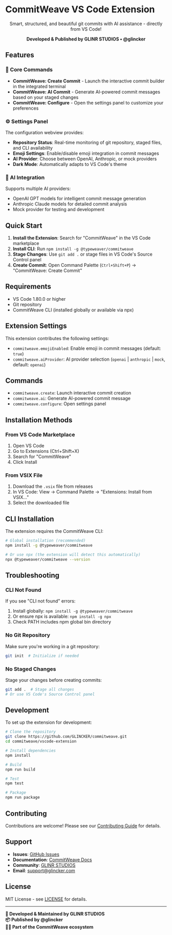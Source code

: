 <!-- Extension branding will be added here by setup:branding script -->

# CommitWeave VS Code Extension

<div align="center">

Smart, structured, and beautiful git commits with AI assistance - directly from VS Code!

**Developed & Published by GLINR STUDIOS • @glincker**

</div>

## Features

### 🚀 Core Commands

- **CommitWeave: Create Commit** - Launch the interactive commit builder in the integrated terminal
- **CommitWeave: AI Commit** - Generate AI-powered commit messages based on your staged changes  
- **CommitWeave: Configure** - Open the settings panel to customize your preferences

### ⚙️ Settings Panel

The configuration webview provides:

- **Repository Status**: Real-time monitoring of git repository, staged files, and CLI availability
- **Emoji Settings**: Enable/disable emoji integration in commit messages
- **AI Provider**: Choose between OpenAI, Anthropic, or mock providers
- **Dark Mode**: Automatically adapts to VS Code's theme

### 🤖 AI Integration

Supports multiple AI providers:
- OpenAI GPT models for intelligent commit message generation
- Anthropic Claude models for detailed commit analysis
- Mock provider for testing and development

## Quick Start

1. **Install the Extension**: Search for "CommitWeave" in the VS Code marketplace
2. **Install CLI**: Run `npm install -g @typeweaver/commitweave` 
3. **Stage Changes**: Use `git add .` or stage files in VS Code's Source Control panel
4. **Create Commit**: Open Command Palette (`Ctrl+Shift+P`) → "CommitWeave: Create Commit"

## Requirements

- VS Code 1.80.0 or higher
- Git repository
- CommitWeave CLI (installed globally or available via npx)

## Extension Settings

This extension contributes the following settings:

- `commitweave.emojiEnabled`: Enable emoji in commit messages (default: `true`)
- `commitweave.aiProvider`: AI provider selection (`openai` | `anthropic` | `mock`, default: `openai`)

## Commands

- `commitweave.create`: Launch interactive commit creation
- `commitweave.ai`: Generate AI-powered commit message
- `commitweave.configure`: Open settings panel

## Installation Methods

### From VS Code Marketplace
1. Open VS Code
2. Go to Extensions (Ctrl+Shift+X)
3. Search for "CommitWeave"
4. Click Install

### From VSIX File
1. Download the `.vsix` file from releases
2. In VS Code: View → Command Palette → "Extensions: Install from VSIX..."
3. Select the downloaded file

## CLI Installation

The extension requires the CommitWeave CLI:

```bash
# Global installation (recommended)
npm install -g @typeweaver/commitweave

# Or use npx (the extension will detect this automatically)
npx @typeweaver/commitweave --version
```

## Troubleshooting

### CLI Not Found
If you see "CLI not found" errors:
1. Install globally: `npm install -g @typeweaver/commitweave`
2. Or ensure npx is available: `npm install -g npx`
3. Check PATH includes npm global bin directory

### No Git Repository
Make sure you're working in a git repository:
```bash
git init  # Initialize if needed
```

### No Staged Changes  
Stage your changes before creating commits:
```bash
git add .  # Stage all changes
# Or use VS Code's Source Control panel
```

## Development

To set up the extension for development:

```bash
# Clone the repository
git clone https://github.com/GLINCKER/commitweave.git
cd commitweave/vscode-extension

# Install dependencies
npm install

# Build
npm run build

# Test
npm test

# Package
npm run package
```

## Contributing

Contributions are welcome! Please see our [Contributing Guide](https://github.com/GLINCKER/commitweave/blob/main/CONTRIBUTING.md) for details.

## Support

- **Issues**: [GitHub Issues](https://github.com/GLINCKER/commitweave/issues)
- **Documentation**: [CommitWeave Docs](https://github.com/GLINCKER/commitweave#readme)
- **Community**: [GLINR STUDIOS](https://glinr.com)
- **Email**: [support@glincker.com](mailto:support@glincker.com)

## License

MIT License - see [LICENSE](LICENSE) for details.

---

**🏢 Developed & Maintained by GLINR STUDIOS**  
**📦 Published by @glincker**  
**🧶✨ Part of the CommitWeave ecosystem**